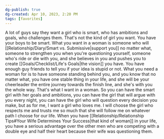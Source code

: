 ```yaml
---
dg-publish: true
dg-created: Apr 10, 2023, 2:20 PM
tags: [favorites]
---
```


A lot of guys say they want a girl who is smart, who has ambitions and goals, who challenges them. That's not the kind of girl you want. You have your boys to be smart. What you want in a woman is someone who will [[Relationship/Diary/Smart vs. Submissive\|support you]] no matter what, someone to strengthen you when you're questioning yourself, someone who's ride or die with you, and she believes in you and pushes you to create [[Goals/Checklist/Life's Goals\|the vision]] you have. You have enough guy friends to tell you if your idea is stupid or not. What you need a woman for is to have someone standing behind you, and you know that no matter what, you have one stable thing in your life, and she will be your cheerleader the entire journey towards the finish line, and she's with you the whole way. That's what I want in a woman. So you can have the smart girl with her goals and ambitions, you can have the girl that will argue with you every night, you can have the girl who will question every decision you make, but as for me, I want a girl who loves me. I will choose the girl who respects me and trusts me so much that she will follow me on whatever path I choose for our life. When you have [[Relationship/Relationship Tips#Your Wife Determines Your Success\|that kind of woman]] in your life, you have a serious advantage over the other men who are competing with a double eye and half their heart because their wife was questioning them.